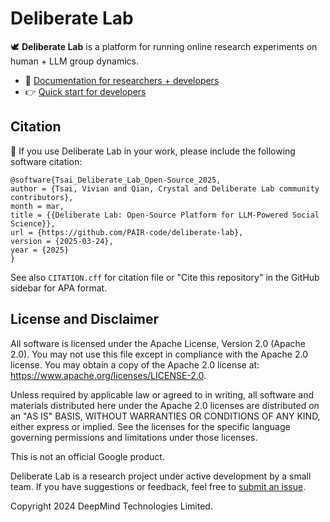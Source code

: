 # Deliberate Lab

🕊️ **Deliberate Lab** is a platform for running online research experiments
on human + LLM group dynamics.

- 🔎 [Documentation for researchers + developers](https://pair-code.github.io/deliberate-lab/)
- 👉 [Quick start for developers](https://pair-code.github.io/deliberate-lab/developers/run-locally)

## Citation

📝 If you use Deliberate Lab in your work, please include the following software citation:

```
@software{Tsai_Deliberate_Lab_Open-Source_2025,
author = {Tsai, Vivian and Qian, Crystal and Deliberate Lab community contributors},
month = mar,
title = {{Deliberate Lab: Open-Source Platform for LLM-Powered Social Science}},
url = {https://github.com/PAIR-code/deliberate-lab},
version = {2025-03-24},
year = {2025}
}
```

See also `CITATION.cff` for citation file or "Cite this repository" in the GitHub sidebar for APA format.

## License and Disclaimer

All software is licensed under the Apache License, Version 2.0 (Apache 2.0).
You may not use this file except in compliance with the Apache 2.0 license.
You may obtain a copy of the Apache 2.0 license at:
https://www.apache.org/licenses/LICENSE-2.0.

Unless required by applicable law or agreed to in writing, all software and
materials distributed here under the Apache 2.0 licenses are distributed on an
"AS IS" BASIS, WITHOUT WARRANTIES OR CONDITIONS OF ANY KIND, either express or
implied. See the licenses for the specific language governing permissions and
limitations under those licenses.

This is not an official Google product.

Deliberate Lab is a research project under active development by a small
team. If you have suggestions or feedback, feel free to
[submit an issue](https://github.com/pair-code/deliberate-lab/issues).

Copyright 2024 DeepMind Technologies Limited.
